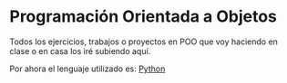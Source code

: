 # Programación Orientada a Objetos

Todos los ejercicios, trabajos o proyectos en POO que voy haciendo en clase o en casa los iré subiendo aquí.

Por ahora el lenguaje utilizado es:
[Python][1]

[1]: https://www.python.org/
